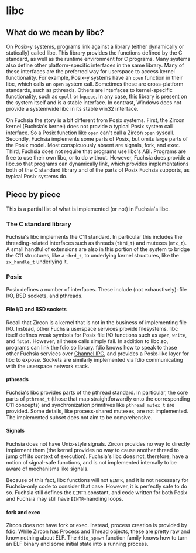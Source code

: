 # libc

## What do we mean by libc?

On Posix-y systems, programs link against a library (either
dynamically or statically) called libc. This library provides the
functions defined by the C standard, as well as the runtime
environment for C programs. Many systems also define other
platform-specific interfaces in the same library. Many of these
interfaces are the preferred way for userspace to access kernel
functionality. For example, Posix-y systems have an `open` function in
their libc, which calls an `open` system call. Sometimes these are
cross-platform standards, such as pthreads. Others are interfaces to
kernel-specific functionality, such as `epoll` or `kqueue`. In any
case, this library is present on the system itself and is a stable
interface. In contrast, Windows does not provide a systemwide libc in
its stable win32 interface.

On Fuchsia the story is a bit different from Posix systems. First, the
Zircon kernel (Fuchsia's kernel) does not provide a typical
Posix system call interface. So a Posix function like `open` can't
call a Zircon `open` syscall. Secondly, Fuchsia implements some parts
of Posix, but omits large parts of the Posix model. Most conspicuously
absent are signals, fork, and exec. Third, Fuchsia does not require
that programs use libc's ABI. Programs are free to use their own libc,
or to do without. However, Fuchsia does provide a libc.so that
programs can dynamically link, which provides implementations both of
the C standard library and of the parts of Posix Fuchsia supports, as
typical Posix systems do.

## Piece by piece

This is a partial list of what is implemented (or not) in Fuchsia's
libc.

### The C standard library

Fuchsia's libc implements the C11 standard. In particular this
includes the threading-related interfaces such as threads (`thrd_t`)
and mutexes (`mtx_t`). A small handful of extensions are also in this
portion of the system to bridge the C11 structures, like a `thrd_t`,
to underlying kernel structures, like the `zx_handle_t` underlying it.

### Posix

Posix defines a number of interfaces. These include (not
exhaustively): file I/O, BSD sockets, and pthreads.

#### File I/O and BSD sockets

Recall that Zircon is a kernel that is not in the business of
implementing file I/O. Instead, other Fuchsia userspace services
provide filesystems. libc itself defines weak symbols for Posix file
I/O functions such as `open`, `write`, and `fstat`. However, all these
calls simply fail. In addition to libc.so, programs can link the
fdio.so library. fdio knows how to speak to those other Fuchsia
services over
[Channel IPC][zircon-concepts-message-passing], and
provides a Posix-like layer for libc to expose. Sockets are similarly
implemented via fdio communicating with the userspace network stack.

#### pthreads

Fuchsia's libc provides parts of the pthread standard. In particular,
the core parts of `pthread_t` (those that map straightforwardly onto
the corresponding C11 concepts) and synchronization primitives like
`pthread_mutex_t` are provided. Some details, like process-shared
mutexes, are not implemented. The implemented subset does not aim to
be comprehensive.

#### Signals

Fuchsia does not have Unix-style signals. Zircon provides no way to
directly implement them (the kernel provides no way to cause another
thread to jump off its context of execution). Fuchsia's libc does not,
therefore, have a notion of signal-safe functions, and is not
implemented internally to be aware of mechanisms like signals.

Because of this fact, libc functions will not `EINTR`, and it is not
necessary for Fuchsia-only code to consider that case. However, it is
perfectly safe to do so. Fuchsia still defines the `EINTR` constant,
and code written for both Posix and Fuchsia may still have
`EINTR`-handling loops.

#### fork and exec

Zircon does not have fork or exec. Instead, process creation is
provided by [fdio](/sdk/lib/fdio). While Zircon has Process and
Thread objects, these are pretty raw and know nothing about
ELF. The `fdio_spawn` function family knows how to turn an ELF binary and some
initial state into a running process.


[zircon-concepts-message-passing]: /docs/concepts/kernel/concepts.md#message-passing-sockets-and-channels
